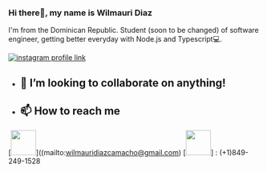 ### Hi there👋, my name is Wilmauri Diaz
I'm from the Dominican Republic. Student (soon to be changed) of software engineer, getting better everyday with Node.js and Typescript💻.

[![instagram profile link](https://img.shields.io/badge/Instagram-E4405F?style=for-the-badge&logo=instagram&logoColor=white)]((https://www.instagram.com/wilmauri__/))

- ## 🔨 I’m looking to collaborate on anything! 
- ## 📫 How to reach me

[<img src="assets/envelope.png" height="50px">]((mailto:wilmauridiazcamacho@gmail.com)
[<img src="assets/phone.png" height="50px">] : (+1)849-249-1528

